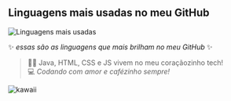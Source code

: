 ## Linguagens mais usadas no meu GitHub

![Linguagens mais usadas](https://github-readme-stats.vercel.app/api/top-langs/?username=JulianaFurlan&layout=compact&theme=tokyonight&langs_count=6)

✨ *essas são as linguagens que mais brilham no meu GitHub* ✨  
> 🐱‍👓 Java, HTML, CSS e JS vivem no meu coraçãozinho tech!  
> 💻 *Codando com amor e cafézinho sempre!*

![kawaii](https://media.giphy.com/media/v1.Y2lkPTc5MGI3NjExdzM4dTdkcGRjZ2Z3bmt2eWNqYmVxNGZqYXBmN25yb3JubGprcHRsMiZlcD12MV9naWZzX3NlYXJjaCZjdD1n/qgQUggAC3Pfv687qPC/giphy.gif)
